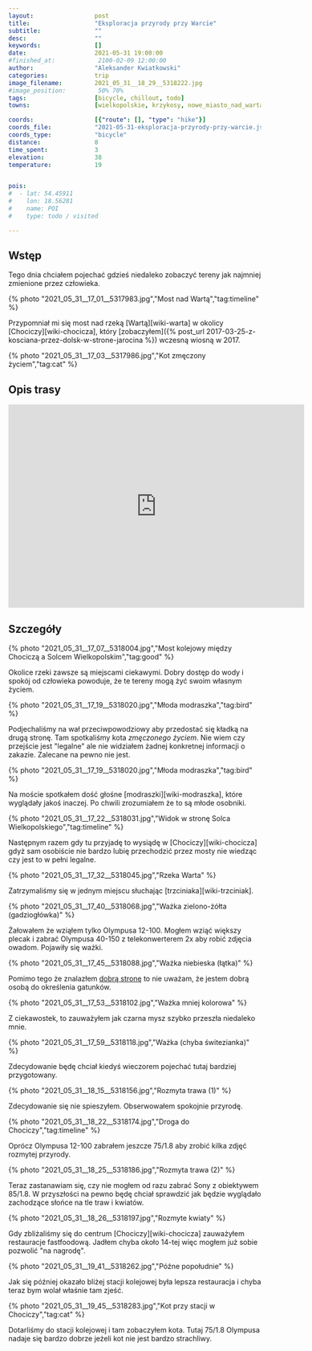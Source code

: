 ```yaml
---
layout:                 post
title:                  "Eksploracja przyrody przy Warcie"
subtitle:               ""
desc:                   ""
keywords:               []
date:                   2021-05-31 19:00:00
#finished_at:            2100-02-09 12:00:00
author:                 "Aleksander Kwiatkowski"
categories:             trip
image_filename:         2021_05_31__18_29__5318222.jpg
#image_position:         50% 70%
tags:                   [bicycle, chillout, todo]
towns:                  [wielkopolskie, krzykosy, nowe_miasto_nad_warta]

coords:                 [{"route": [], "type": "hike"}]
coords_file:            "2021-05-31-eksploracja-przyrody-przy-warcie.json"
coords_type:            "bicycle"
distance:               8
time_spent:             3
elevation:              38
temperature:            19


pois:
#  - lat: 54.45911
#    lon: 18.56281
#    name: POI
#    type: todo / visited

---
```


[lista-wazek]: https://wazki.pl/lista_wazek_zdjecia.html

## Wstęp

Tego dnia chciałem pojechać gdzieś niedaleko
zobaczyć tereny jak najmniej zmienione przez człowieka.

{% photo "2021_05_31__17_01__5317983.jpg","Most nad Wartą","tag:timeline" %}

Przypomniał mi się most nad rzeką [Wartą][wiki-warta] w okolicy
[Chociczy][wiki-chocicza], który
[zobaczyłem]({% post_url 2017-03-25-z-kosciana-przez-dolsk-w-strone-jarocina %})
wczesną wiosną w 2017.

{% photo "2021_05_31__17_03__5317986.jpg","Kot zmęczony życiem","tag:cat" %}

## Opis trasy

<iframe height='405' width='590' frameborder='0' allowtransparency='true' scrolling='no' src='https://www.strava.com/activities/5390541506/embed/3b1396268e96c4aa3596ed8346a2937823429176'></iframe>

## Szczegóły

{% photo "2021_05_31__17_07__5318004.jpg","Most kolejowy między Chociczą a Solcem Wielkopolskim","tag:good" %}

Okolice rzeki zawsze są miejscami ciekawymi. Dobry dostęp do wody i spokój od
człowieka powoduje, że te tereny mogą żyć swoim własnym życiem.

{% photo "2021_05_31__17_19__5318020.jpg","Młoda modraszka","tag:bird" %}

Podjechaliśmy na wał przeciwpowodziowy aby przedostać się kładką na drugą stronę.
Tam spotkaliśmy kota _zmęczonego życiem_. Nie wiem czy przejście jest
"legalne" ale nie widziałem żadnej konkretnej informacji o zakazie. Zalecane
na pewno nie jest.

{% photo "2021_05_31__17_19__5318020.jpg","Młoda modraszka","tag:bird" %}

Na moście spotkałem dość głośne [modraszki][wiki-modraszka], które wyglądały
jakoś inaczej. Po chwili zrozumiałem że to są młode osobniki.

{% photo "2021_05_31__17_22__5318031.jpg","Widok w stronę Solca Wielkopolskiego","tag:timeline" %}

Następnym razem gdy tu przyjadę to wysiądę w [Chociczy][wiki-chocicza] gdyż
sam osobiście nie bardzo lubię przechodzić przez mosty nie wiedząc czy jest to
w pełni legalne.

{% photo "2021_05_31__17_32__5318045.jpg","Rzeka Warta" %}

Zatrzymaliśmy się w jednym miejscu słuchając [trzciniaka][wiki-trzciniak].

{% photo "2021_05_31__17_40__5318068.jpg","Ważka zielono-żółta (gadziogłówka)" %}

Żałowałem że wziąłem tylko Olympusa 12-100. Mogłem wziąć większy plecak
i zabrać Olympusa 40-150 z telekonwerterem 2x aby robić zdjęcia owadom.
Pojawiły się ważki.

{% photo "2021_05_31__17_45__5318088.jpg","Ważka niebieska (łątka)" %}

Pomimo tego że znalazłem [dobrą stronę][lista-wazek] to nie uważam, że jestem
dobrą osobą do określenia gatunków.

{% photo "2021_05_31__17_53__5318102.jpg","Ważka mniej kolorowa" %}

Z ciekawostek, to zauważyłem jak czarna mysz szybko przeszła niedaleko mnie.

{% photo "2021_05_31__17_59__5318118.jpg","Ważka (chyba świtezianka)" %}

Zdecydowanie będę chciał kiedyś wieczorem pojechać tutaj bardziej przygotowany.

{% photo "2021_05_31__18_15__5318156.jpg","Rozmyta trawa (1)" %}

Zdecydowanie się nie spieszyłem. Obserwowałem spokojnie przyrodę.

{% photo "2021_05_31__18_22__5318174.jpg","Droga do Chociczy","tag:timeline" %}

Oprócz Olympusa 12-100 zabrałem jeszcze 75/1.8 aby zrobić kilka zdjęć rozmytej
przyrody.

{% photo "2021_05_31__18_25__5318186.jpg","Rozmyta trawa (2)" %}

Teraz zastanawiam się, czy nie mogłem od razu zabrać Sony z obiektywem 85/1.8.
W przyszłości na pewno będę chciał sprawdzić jak będzie wyglądało zachodzące
słońce na tle traw i kwiatów.

{% photo "2021_05_31__18_26__5318197.jpg","Rozmyte kwiaty" %}

Gdy zbliżaliśmy się do centrum [Chociczy][wiki-chocicza] zauważyłem
restauracje fastfoodową. Jadłem chyba około 14-tej więc mogłem
już sobie pozwolić "na nagrodę".

{% photo "2021_05_31__19_41__5318262.jpg","Późne popołudnie" %}

Jak się później okazało bliżej stacji kolejowej była lepsza restauracja
i chyba teraz bym wolał właśnie tam zjeść.

{% photo "2021_05_31__19_45__5318283.jpg","Kot przy stacji w Chociczy","tag:cat" %}

Dotarliśmy do stacji kolejowej i tam zobaczyłem kota. Tutaj 75/1.8 Olympusa
nadaje się bardzo dobrze jeżeli kot nie jest bardzo strachliwy.
